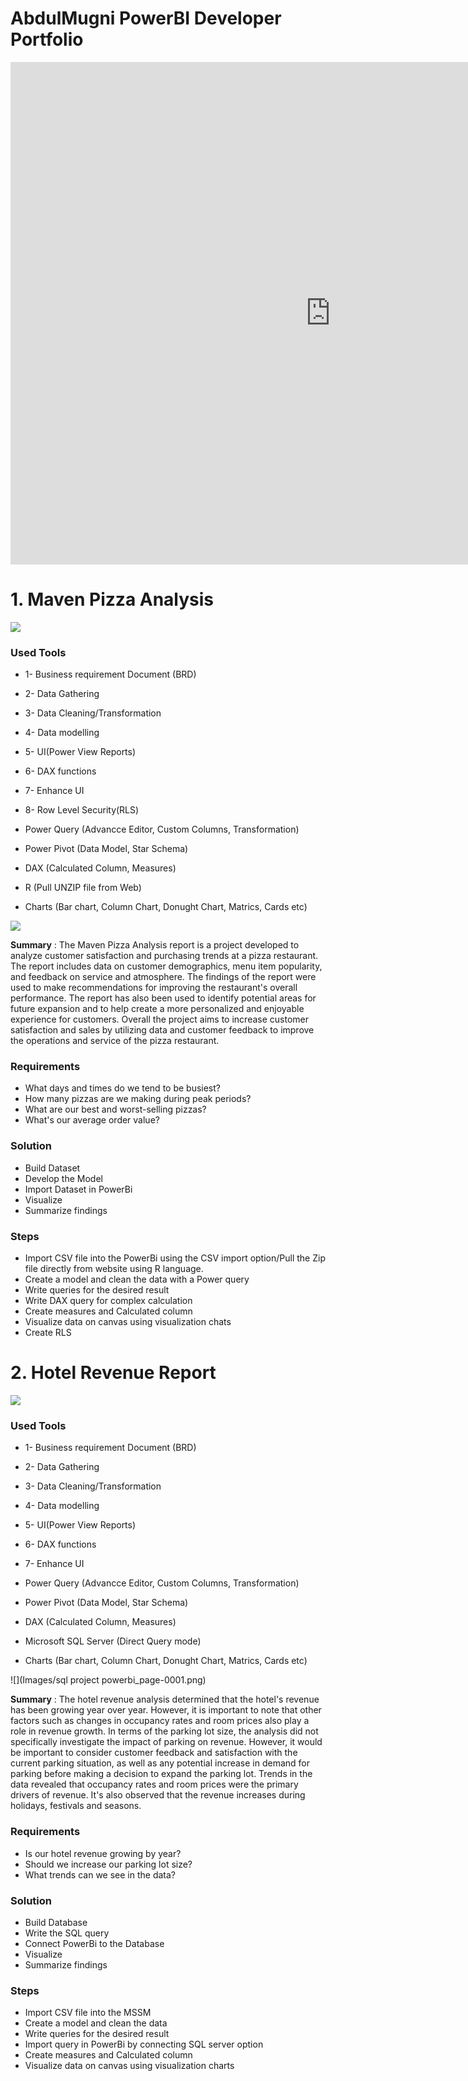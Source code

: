 # AbdulMugni PowerBI Developer Portfolio

<iframe title="Report Section" width="1024" height="804" src="https://app.powerbi.com/view?r=eyJrIjoiZTA3NTExOGQtYTk5NS00OTM4LWJlYjItNjI3YmM5MjJkNTZjIiwidCI6IjBkZTRmOTJjLTY0NmItNGU5NS1iYTRmLTYwOTJiYWNjYjQ2MSJ9" frameborder="0" allowFullScreen="true"></iframe>

# 1.	Maven Pizza Analysis

![](Images/MavenPizza_AdobeExpress.gif)

### Used Tools

* 1- Business requirement Document (BRD)
* 2- Data Gathering
* 3- Data Cleaning/Transformation
* 4- Data modelling
* 5- UI(Power View Reports)
* 6- DAX functions
* 7- Enhance UI
* 8- Row Level Security(RLS)

* Power Query (Advancce Editor, Custom Columns, Transformation)
* Power Pivot (Data Model, Star Schema)
* DAX (Calculated Column, Measures)
* R (Pull UNZIP file from Web)
* Charts (Bar chart, Column Chart, Donught Chart, Matrics, Cards etc)

![](Images/Maven_challange_page-0001.png)

**Summary** : The Maven Pizza Analysis report is a project developed to analyze customer satisfaction and purchasing trends at a pizza restaurant. 
The report includes data on customer demographics, menu item popularity, and feedback on service and atmosphere. 
The findings of the report were used to make recommendations for improving the restaurant's overall performance. 
The report has also been used to identify potential areas for future expansion and to help create a more personalized and enjoyable experience for customers. 
Overall the project aims to increase customer satisfaction and sales by utilizing data and customer feedback to improve the operations and service of the pizza restaurant.

### Requirements

*	What days and times do we tend to be busiest?
*	How many pizzas are we making during peak periods?
*	What are our best and worst-selling pizzas?
*	What's our average order value?

### Solution

*	Build Dataset
*	Develop the Model
*	Import Dataset in PowerBi
*	Visualize
*	Summarize findings 

### Steps

*	Import CSV file into the PowerBi using the CSV import option/Pull the Zip file directly from website using R language.
*	Create a model and clean the data with a Power query
*	Write queries for the desired result
*	Write DAX query for complex calculation
*	Create measures and Calculated column
*	Visualize data on canvas using visualization chats
*	Create RLS


# 2. Hotel Revenue Report

![](Images/HotelRevenue.gif)

### Used Tools

* 1- Business requirement Document (BRD)
* 2- Data Gathering
* 3- Data Cleaning/Transformation
* 4- Data modelling
* 5- UI(Power View Reports)
* 6- DAX functions
* 7- Enhance UI

* Power Query (Advancce Editor, Custom Columns, Transformation)
* Power Pivot (Data Model, Star Schema)
* DAX (Calculated Column, Measures)
* Microsoft SQL Server (Direct Query mode)
* Charts (Bar chart, Column Chart, Donught Chart, Matrics, Cards etc)

![](Images/sql project powerbi_page-0001.png)

**Summary** : The hotel revenue analysis determined that the hotel's revenue has been growing year over year. 
However, it is important to note that other factors such as changes in occupancy rates and room prices also play a role in revenue growth.
In terms of the parking lot size, the analysis did not specifically investigate the impact of parking on revenue. However, it would be important to consider customer feedback and satisfaction with the current parking situation, as well as any potential increase in demand for parking before making a decision to expand the parking lot.
Trends in the data revealed that occupancy rates and room prices were the primary drivers of revenue.
It's also observed that the revenue increases during holidays, festivals and seasons.

### Requirements

*	Is our hotel revenue growing by year?
*	Should we increase our parking lot size?
* What trends can we see in the data?

### Solution

*	Build Database
*	Write the SQL query
*	Connect PowerBi to the Database
*	Visualize
*	Summarize findings

### Steps

*	Import CSV file into the MSSM
*	Create a model and clean the data
*	Write queries for the desired result
*	Import query in PowerBi by connecting SQL server option
*	Create measures and Calculated column
*	Visualize data on canvas using visualization charts



